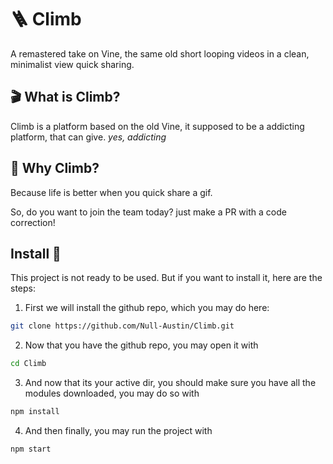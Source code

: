 # 🪜 Climb

A remastered take on Vine, the same old short looping videos in a clean, minimalist view quick sharing.

## 🎬 What is Climb?

Climb is a platform based on the old Vine, it supposed to be a addicting platform, that can give. *yes, addicting*

## 🌟 Why Climb?

Because life is better when you quick share a gif.

So, do you want to join the team today? just make a PR with a code correction!

## Install 🤖
This project is not ready to be used. But if you want to install it, here are the steps:
1. First we will install the github repo, which you may do here:
```bash
git clone https://github.com/Null-Austin/Climb.git
```
2. Now that you have the github repo, you may open it with
```bash
cd Climb
```
3. And now that its your active dir, you should make sure you have all the modules downloaded, you may do so with
```bash
npm install
```
4. And then finally, you may run the project with 
```bash
npm start
```